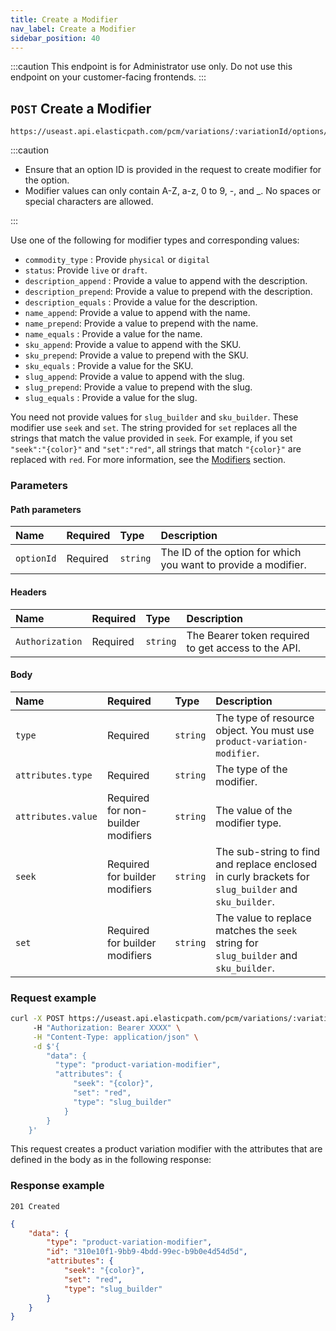 ```yaml
---
title: Create a Modifier
nav_label: Create a Modifier
sidebar_position: 40
---
```


:::caution
This endpoint is for Administrator use only. Do not use this endpoint on your customer-facing frontends.
:::

## `POST` Create a Modifier

```http
https://useast.api.elasticpath.com/pcm/variations/:variationId/options/:optionId/modifiers
```

:::caution

- Ensure that an option ID is provided in the request to create modifier for the option.
- Modifier values can only contain A-Z, a-z, 0 to 9, -, and \_. No spaces or special characters are allowed.

:::

Use one of the following for modifier types and corresponding values:

- `commodity_type` : Provide `physical` or `digital`
- `status`: Provide `live` or `draft`.
- `description_append` : Provide a value to append with the description.
- `description_prepend`: Provide a value to prepend with the description.
- `description_equals` : Provide a value for the description.
- `name_append`: Provide a value to append with the name.
- `name_prepend`: Provide a value to prepend with the name.
- `name_equals` : Provide a value for the name.
- `sku_append`: Provide a value to append with the SKU.
- `sku_prepend`: Provide a value to prepend with the SKU.
- `sku_equals` : Provide a value for the SKU.
- `slug_append`: Provide a value to append with the slug.
- `slug_prepend`: Provide a value to prepend with the slug.
- `slug_equals` : Provide a value for the slug.

You need not provide values for `slug_builder` and `sku_builder`. These modifier use `seek` and `set`. The string provided for `set` replaces all the strings that match the value provided in `seek`. For example, if you set `"seek":"{color}"` and `"set":"red"`, all strings that match `"{color}"` are replaced with `red`. For more information, see the [Modifiers](/docs/pxm/products/pxm-product-variations/pxm-variation-modifiers-api/modifiers) section.

### Parameters

#### Path parameters

| Name       | Required | Type     | Description                               |
|:-----------|:---------|:---------|:------------------------------------------|
| `optionId` | Required | `string` | The ID of the option for which you want to provide a modifier. |

#### Headers

| Name            | Required | Type     | Description                          |
|:----------------|:---------|:---------|:-------------------------------------|
| `Authorization` | Required | `string` | The Bearer token required to get access to the API. |

#### Body

| Name               | Required                           | Type     | Description |
|:-------------------|:-----------------------------------|:---------|:--------|
| `type`             | Required                           | `string` | The type of resource object. You must use `product-variation-modifier`. |
| `attributes.type`  | Required                           | `string` | The type of the modifier. |
| `attributes.value` | Required for non-builder modifiers | `string` | The value of the modifier type. |
| `seek`             | Required for builder modifiers     | `string` | The sub-string to find and replace enclosed in curly brackets for `slug_builder` and `sku_builder`. |
| `set`              | Required for builder modifiers     | `string` | The value to replace matches the `seek` string for `slug_builder` and `sku_builder`. |

### Request example

```bash
curl -X POST https://useast.api.elasticpath.com/pcm/variations/:variationId/options/:optionId/modifiers
     -H "Authorization: Bearer XXXX" \
     -H "Content-Type: application/json" \
     -d $'{
        "data": {
          "type": "product-variation-modifier",
          "attributes": {
              "seek": "{color}",
              "set": "red",
              "type": "slug_builder"
            }
        }
    }'
```

This request creates a product variation modifier with the attributes that are defined in the body as in the following response:

### Response example

`201 Created`

```json
{
    "data": {
        "type": "product-variation-modifier",
        "id": "310e10f1-9bb9-4bdd-99ec-b9b0e4d54d5d",
        "attributes": {
            "seek": "{color}",
            "set": "red",
            "type": "slug_builder"
        }
    }
}
```

